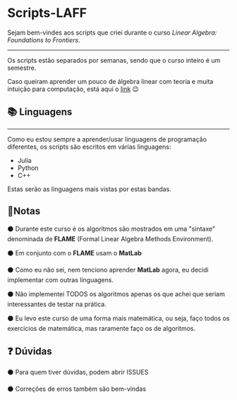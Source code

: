 # Scripts-LAFF

Sejam bem-vindes aos scripts que criei durante o curso *Linear Algebra: Foundations to Frontiers*.
<hr>
Os scripts estão separados por semanas, sendo que o curso inteiro é um semestre.

Caso queiram aprender um pouco de álgebra linear com teoria e muita intuição para computação, está aqui o [link](https://www.edx.org/course/linear-algebra-foundations-to-frontiers) 😉

## 📚 Linguagens
<hr>
Como eu estou sempre a aprender/usar linguagens de programação diferentes, os scripts são escritos em várias linguagens:

- Julia
- Python
- C++

Estas serão as linguagens mais vistas por estas bandas.

## 📝Notas

⚫ Durante este curso é os algoritmos são mostrados em uma "sintaxe" denominada de **FLAME** (Formal Linear Algebra Methods Environment).

⚫ Em conjunto com o **FLAME** usam o **MatLab**

⚫ Como eu não sei, nem tenciono aprender **MatLab** agora, eu decidi implementar com outras linguagens.

⚫ Não implementei TODOS os algoritmos apenas os que achei que seriam interessantes de testar na prática.

⚫ Eu levo este curso de uma forma mais matemática, ou seja, faço todos os exercícios de matemática, mas raramente faço os de algoritmos.

## ❓ Dúvidas

⚫ Para quem tiver dúvidas, podem abrir ISSUES

⚫ Correções de erros também são bem-vindas